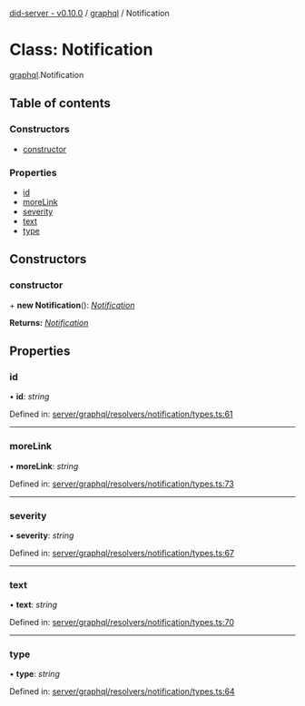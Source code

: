 [did-server - v0.10.0](../README.md) / [graphql](../modules/graphql.md) / Notification

# Class: Notification

[graphql](../modules/graphql.md).Notification

## Table of contents

### Constructors

- [constructor](graphql.notification.md#constructor)

### Properties

- [id](graphql.notification.md#id)
- [moreLink](graphql.notification.md#morelink)
- [severity](graphql.notification.md#severity)
- [text](graphql.notification.md#text)
- [type](graphql.notification.md#type)

## Constructors

### constructor

\+ **new Notification**(): [*Notification*](graphql.notification.md)

**Returns:** [*Notification*](graphql.notification.md)

## Properties

### id

• **id**: *string*

Defined in: [server/graphql/resolvers/notification/types.ts:61](https://github.com/Puzzlepart/did/blob/dev/server/graphql/resolvers/notification/types.ts#L61)

___

### moreLink

• **moreLink**: *string*

Defined in: [server/graphql/resolvers/notification/types.ts:73](https://github.com/Puzzlepart/did/blob/dev/server/graphql/resolvers/notification/types.ts#L73)

___

### severity

• **severity**: *string*

Defined in: [server/graphql/resolvers/notification/types.ts:67](https://github.com/Puzzlepart/did/blob/dev/server/graphql/resolvers/notification/types.ts#L67)

___

### text

• **text**: *string*

Defined in: [server/graphql/resolvers/notification/types.ts:70](https://github.com/Puzzlepart/did/blob/dev/server/graphql/resolvers/notification/types.ts#L70)

___

### type

• **type**: *string*

Defined in: [server/graphql/resolvers/notification/types.ts:64](https://github.com/Puzzlepart/did/blob/dev/server/graphql/resolvers/notification/types.ts#L64)
